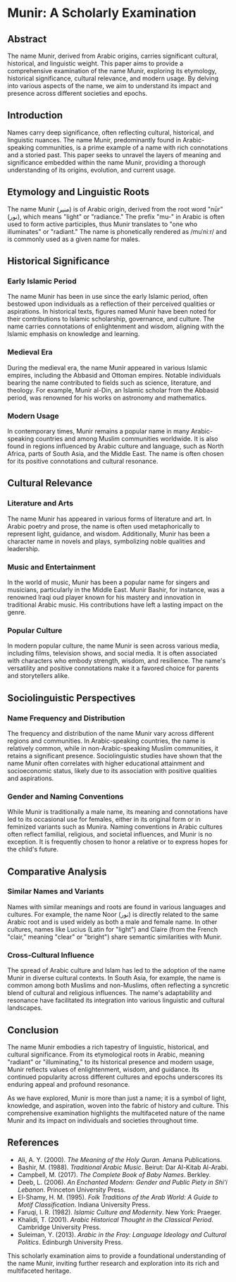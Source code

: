 # Munir: A Scholarly Examination

## Abstract

The name Munir, derived from Arabic origins, carries significant cultural, historical, and linguistic weight. This paper aims to provide a comprehensive examination of the name Munir, exploring its etymology, historical significance, cultural relevance, and modern usage. By delving into various aspects of the name, we aim to understand its impact and presence across different societies and epochs.

## Introduction

Names carry deep significance, often reflecting cultural, historical, and linguistic nuances. The name Munir, predominantly found in Arabic-speaking communities, is a prime example of a name with rich connotations and a storied past. This paper seeks to unravel the layers of meaning and significance embedded within the name Munir, providing a thorough understanding of its origins, evolution, and current usage.

## Etymology and Linguistic Roots

The name Munir (منير) is of Arabic origin, derived from the root word "nūr" (نور), which means "light" or "radiance." The prefix "mu-" in Arabic is often used to form active participles, thus Munir translates to "one who illuminates" or "radiant." The name is phonetically rendered as /muˈniːr/ and is commonly used as a given name for males.

## Historical Significance

### Early Islamic Period

The name Munir has been in use since the early Islamic period, often bestowed upon individuals as a reflection of their perceived qualities or aspirations. In historical texts, figures named Munir have been noted for their contributions to Islamic scholarship, governance, and culture. The name carries connotations of enlightenment and wisdom, aligning with the Islamic emphasis on knowledge and learning.

### Medieval Era

During the medieval era, the name Munir appeared in various Islamic empires, including the Abbasid and Ottoman empires. Notable individuals bearing the name contributed to fields such as science, literature, and theology. For example, Munir al-Din, an Islamic scholar from the Abbasid period, was renowned for his works on astronomy and mathematics.

### Modern Usage

In contemporary times, Munir remains a popular name in many Arabic-speaking countries and among Muslim communities worldwide. It is also found in regions influenced by Arabic culture and language, such as North Africa, parts of South Asia, and the Middle East. The name is often chosen for its positive connotations and cultural resonance.

## Cultural Relevance

### Literature and Arts

The name Munir has appeared in various forms of literature and art. In Arabic poetry and prose, the name is often used metaphorically to represent light, guidance, and wisdom. Additionally, Munir has been a character name in novels and plays, symbolizing noble qualities and leadership.

### Music and Entertainment

In the world of music, Munir has been a popular name for singers and musicians, particularly in the Middle East. Munir Bashir, for instance, was a renowned Iraqi oud player known for his mastery and innovation in traditional Arabic music. His contributions have left a lasting impact on the genre.

### Popular Culture

In modern popular culture, the name Munir is seen across various media, including films, television shows, and social media. It is often associated with characters who embody strength, wisdom, and resilience. The name's versatility and positive connotations make it a favored choice for parents and storytellers alike.

## Sociolinguistic Perspectives

### Name Frequency and Distribution

The frequency and distribution of the name Munir vary across different regions and communities. In Arabic-speaking countries, the name is relatively common, while in non-Arabic-speaking Muslim communities, it retains a significant presence. Sociolinguistic studies have shown that the name Munir often correlates with higher educational attainment and socioeconomic status, likely due to its association with positive qualities and aspirations.

### Gender and Naming Conventions

While Munir is traditionally a male name, its meaning and connotations have led to its occasional use for females, either in its original form or in feminized variants such as Munira. Naming conventions in Arabic cultures often reflect familial, religious, and societal influences, and Munir is no exception. It is frequently chosen to honor a relative or to express hopes for the child's future.

## Comparative Analysis

### Similar Names and Variants

Names with similar meanings and roots are found in various languages and cultures. For example, the name Noor (نور) is directly related to the same Arabic root and is used widely as both a male and female name. In other cultures, names like Lucius (Latin for "light") and Claire (from the French "clair," meaning "clear" or "bright") share semantic similarities with Munir.

### Cross-Cultural Influence

The spread of Arabic culture and Islam has led to the adoption of the name Munir in diverse cultural contexts. In South Asia, for example, the name is common among both Muslims and non-Muslims, often reflecting a syncretic blend of cultural and religious influences. The name's adaptability and resonance have facilitated its integration into various linguistic and cultural landscapes.

## Conclusion

The name Munir embodies a rich tapestry of linguistic, historical, and cultural significance. From its etymological roots in Arabic, meaning "radiant" or "illuminating," to its historical presence and modern usage, Munir reflects values of enlightenment, wisdom, and guidance. Its continued popularity across different cultures and epochs underscores its enduring appeal and profound resonance.

As we have explored, Munir is more than just a name; it is a symbol of light, knowledge, and aspiration, woven into the fabric of history and culture. This comprehensive examination highlights the multifaceted nature of the name Munir and its impact on individuals and societies throughout time.

## References

- Ali, A. Y. (2000). *The Meaning of the Holy Quran*. Amana Publications.
- Bashir, M. (1988). *Traditional Arabic Music*. Beirut: Dar Al-Kitab Al-Arabi.
- Campbell, M. (2017). *The Complete Book of Baby Names*. Berkley.
- Deeb, L. (2006). *An Enchanted Modern: Gender and Public Piety in Shi'i Lebanon*. Princeton University Press.
- El-Shamy, H. M. (1995). *Folk Traditions of the Arab World: A Guide to Motif Classification*. Indiana University Press.
- Faruqi, I. R. (1982). *Islamic Culture and Modernity*. New York: Praeger.
- Khalidi, T. (2001). *Arabic Historical Thought in the Classical Period*. Cambridge University Press.
- Suleiman, Y. (2013). *Arabic in the Fray: Language Ideology and Cultural Politics*. Edinburgh University Press.

This scholarly examination aims to provide a foundational understanding of the name Munir, inviting further research and exploration into its rich and multifaceted heritage.